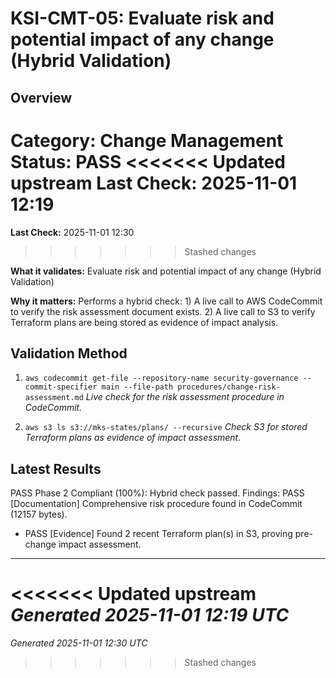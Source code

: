 # KSI-CMT-05: Evaluate risk and potential impact of any change (Hybrid Validation)

## Overview

**Category:** Change Management
**Status:** PASS
<<<<<<< Updated upstream
**Last Check:** 2025-11-01 12:19
=======
**Last Check:** 2025-11-01 12:30
>>>>>>> Stashed changes

**What it validates:** Evaluate risk and potential impact of any change (Hybrid Validation)

**Why it matters:** Performs a hybrid check: 1) A live call to AWS CodeCommit to verify the risk assessment document exists. 2) A live call to S3 to verify Terraform plans are being stored as evidence of impact analysis.

## Validation Method

1. `aws codecommit get-file --repository-name security-governance --commit-specifier main --file-path procedures/change-risk-assessment.md`
   *Live check for the risk assessment procedure in CodeCommit.*

2. `aws s3 ls s3://mks-states/plans/ --recursive`
   *Check S3 for stored Terraform plans as evidence of impact assessment.*

## Latest Results

PASS Phase 2 Compliant (100%): Hybrid check passed. Findings: PASS [Documentation] Comprehensive risk procedure found in CodeCommit (12157 bytes).
- PASS [Evidence] Found 2 recent Terraform plan(s) in S3, proving pre-change impact assessment.

---
<<<<<<< Updated upstream
*Generated 2025-11-01 12:19 UTC*
=======
*Generated 2025-11-01 12:30 UTC*
>>>>>>> Stashed changes
